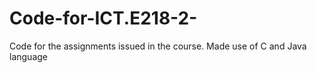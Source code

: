 # Code-for-ICT.E218-2-
Code for the assignments issued in the course. Made use of C and Java language
